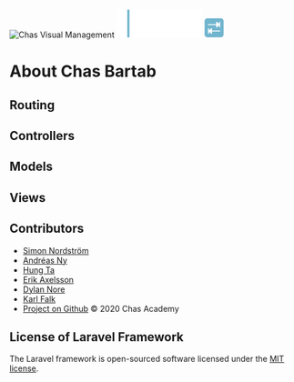 <nav class=" text-light bg-dark">
        <img class="pl-4 py-4" src="https://chas.se/wp-content/uploads/2017/03/ChasLogoSvgWht.svg" width="200"
            alt="Chas Visual Management">
        <img id="logo1"src="./public/images/bar_tab_logo1.png" width="150" alt="">
        <img class="ml-2 mt-3" src="./public/images/bar_tab_logo.png" width="35" alt="tab-key">
    </nav>

# About Chas Bartab

## Routing

## Controllers

## Models

## Views

## Contributors

- [Simon Nordström]("https://github.com/SimonNord")
- [Andréas Ny]("https://github.com/andreasnyh")
- [Hung Ta]("https://github.com/ByHT")
- [Erik Axelsson]("https://github.com/erax83")
- [Dylan Nore]("https://github.com/DylanNore")
- [Karl Falk]("https://github.com/Voldakka")
- [Project on Github]("https://github.com/andreasnyh/ChasStudentDebt")
&copy; 2020 Chas Academy

## License of Laravel Framework

The Laravel framework is open-sourced software licensed under the [MIT license](https://opensource.org/licenses/MIT).
<link rel="stylesheet" href="https://stackpath.bootstrapcdn.com/bootstrap/4.4.1/css/bootstrap.min.css">
<link rel="stylesheet" href="/css/styles.css">

